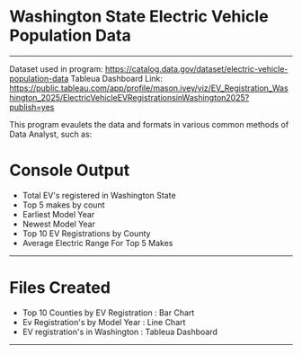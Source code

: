 # Washington State Electric Vehicle Population Data
___

Dataset used in program: https://catalog.data.gov/dataset/electric-vehicle-population-data
Tableua Dashboard Link: https://public.tableau.com/app/profile/mason.ivey/viz/EV_Registration_Washington_2025/ElectricVehicleEVRegistrationsinWashington2025?publish=yes

This program evaulets the data and formats in various common methods of Data Analyst, such as:

# Console Output 
- Total EV's registered in Washington State
- Top 5 makes by count
- Earliest Model Year
- Newest Model Year
- Top 10 EV Registrations by County
- Average Electric Range For Top 5 Makes
___

# Files Created
- Top 10 Counties by EV Registration : Bar Chart
- Ev Registration's by Model Year : Line Chart
- EV registration's in Washington : Tableua Dashboard
___
